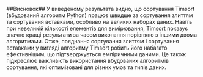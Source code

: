 ##Висновок##
У виведеному результата видно, що сортування Timsort (вбудований алгоритм Python) працює швидше за сортування злиттям та сортування вставками, особливо на великих наборах даних. Навіть при невеликій кількості елементів для вимірювання, Timsort показує значно кращі результати за часом виконання порівняно з іншими двома алгоритмами.
Отже, поєднання сортування злиттям і сортування вставками у вигляді алгоритму Timsort робить його набагато ефективнішим, що підтверджується емпіричними даними. Це також підкреслює важливість використання вбудованих алгоритмів сортування, які оптимізовані для різних умов та типів даних.
